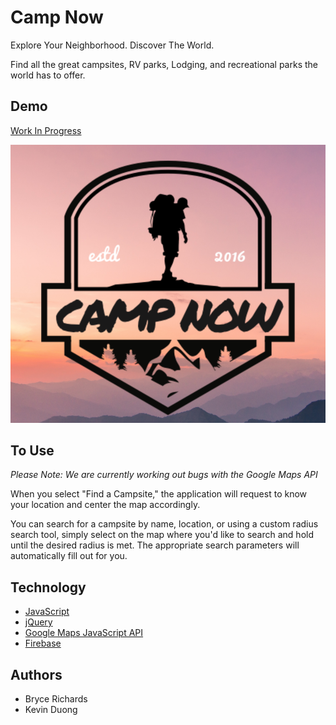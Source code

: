 # Camp Now

Explore Your Neighborhood. Discover The World.

Find all the great campsites, RV parks, Lodging, and recreational parks the world has to offer.

## Demo

[Work In Progress](https://camp-now.herokuapp.com/index.html)

![Camp Now](https://github.com/bryce-richards/camp-now/blob/master/CampNow.png)

## To Use

*Please Note: We are currently working out bugs with the Google Maps API*

When you select "Find a Campsite," the application will request to know your location and center the map accordingly.

You can search for a campsite by name, location, or using a custom radius search tool, simply select on the map where you'd like to search and hold until the desired radius is met. The appropriate search parameters will automatically fill out for you.

## Technology

* [JavaScript](https://www.javascript.com/)
* [jQuery](https://jquery.com/)
* [Google Maps JavaScript API](https://developers.google.com/maps/documentation/javascript/)
* [Firebase](https://firebase.google.com/)

## Authors

* Bryce Richards
* Kevin Duong
